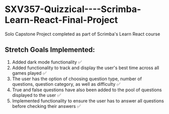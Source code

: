 # SXV357-Quizzical----Scrimba-Learn-React-Final-Project
Solo Capstone Project completed as part of Scrimba's Learn React course

## Stretch Goals Implemented:
  1. Added dark mode functionality ✅
  2. Added functionality to track and display the user's best time across all games played ✅
  3. The user has the option of choosing question type, number of questions, question category, as well as difficulty ✅
  4. True and false questions have also been added to the pool of questions displayed to the user ✅
  5. Implemented functionality to ensure the user has to answer all questions before checking their answers ✅
